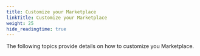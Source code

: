 ```yaml
---
title: Customize your Marketplace
linkTitle: Customize your Marketplace
weight: 25
hide_readingtime: true
---
```

The following topics provide details on how to customize you Marketplace.